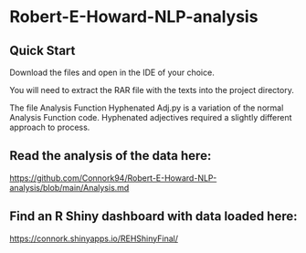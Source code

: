 # Robert-E-Howard-NLP-analysis


## Quick Start
Download the files and open in the IDE of your choice.

You will need to extract the RAR file with the texts into the project directory.

The file Analysis Function Hyphenated Adj.py is a variation of the normal Analysis Function code. Hyphenated adjectives required a slightly different approach to process.

## Read the analysis of the data here:
https://github.com/Connork94/Robert-E-Howard-NLP-analysis/blob/main/Analysis.md

## Find an R Shiny dashboard with data loaded here:
https://connork.shinyapps.io/REHShinyFinal/


